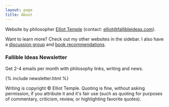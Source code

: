 ```yaml
---
layout: page
title: About
---
```


Website by philosopher [Elliot Temple](https://elliottemple.com) (contact: [elliot@fallibleideas.com](mailto:elliot@fallibleideas.com)).

Want to learn more? Check out my other websites in the sidebar. I also have a [discussion group](https://fallibleideas.com/discussion-info) and [book recommendations](https://fallibleideas.com/books).

### Fallible Ideas Newsletter

Get 2-4 emails per month with philosophy links, writing and news.

{% include newsletter.html %}

Writing is copyright &copy; Elliot Temple. Quoting is fine, without asking permission, if you attribute it and it's fair use (such as quoting for purposes of commentary, criticism, review, or highlighting favorite quotes).